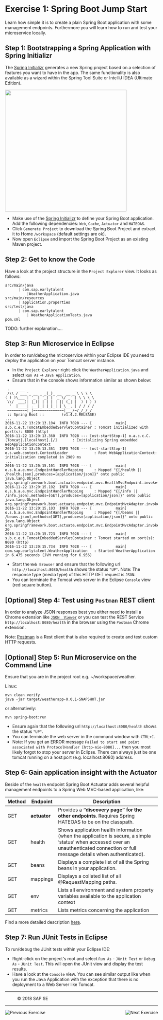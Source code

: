 # Exercise 1: Spring Boot Jump Start
Learn how simple it is to create a plain Spring Boot application with some management endpoints. Furthermore you will learn how to run and test your microservice locally.

## Step 1: Bootstrapping a Spring Application with Spring Initializr
The [Spring Initializr](http://start.spring.io/) generates a new Spring project based on a selection of features you want to have in the app.
The same functionality is also available as a wizard within the Spring Tool Suite or IntelliJ IDEA (Ultimate Edition).

<img src="https://github.com/ccjavadev/cc-coursematerial/blob/master/SpringBoot/images/SpringInitializer.jpg" height="400" />

- Make use of the [Spring Initializr](http://start.spring.io/) to define your Spring Boot application. Add the following dependencies: `Web`, `Cache`, `Actuator` and `HATEOAS`.
- Click `Generate Project` to download the Spring Boot Project and extract it to Home `/workspace` (default settings are ok).
- Now open `Eclipse` and import the Spring Boot Project as an existing Maven project.

## Step 2: Get to know the Code
Have a look at the project structure in the `Project Explorer` view. It looks as follows:
```
src/main/java
      | com.sap.earlytalent
          |WeatherApplication.java
src/main/resources
      | application.properties
src/test/java
      | com.sap.earlytalent
          | WeatherApplicationTests.java
pom.xml
```

TODO: further explanation....

## Step 3: Run Microservice in Eclipse
In order to run/debug the microservice within your Eclipse IDE you need to deploy the application on your Tomcat server instance. 

- In the `Project Explorer` right-click the `WeatherApplication.java` and select `Run As` -> `Java Application`. 
- Ensure that in the console shows information similar as shown below:
~~~
 .   ____          _            __ _ _
 /\\ / ___'_ __ _ _(_)_ __  __ _ \ \ \ \
( ( )\___ | '_ | '_| | '_ \/ _` | \ \ \ \
 \\/  ___)| |_)| | | | | || (_| |  ) ) ) )
  '  |____| .__|_| |_|_| |_\__, | / / / /
 =========|_|==============|___/=/_/_/_/
 :: Spring Boot ::        (v1.4.2.RELEASE)
...
2016-11-22 13:20:13.104  INFO 7028 --- [           main] s.b.c.e.t.TomcatEmbeddedServletContainer : Tomcat initialized with port(s): 8080 (http)
2016-11-22 13:20:13.360  INFO 7028 --- [ost-startStop-1] o.a.c.c.C.[Tomcat].[localhost].[/]       : Initializing Spring embedded WebApplicationContext
2016-11-22 13:20:13.361  INFO 7028 --- [ost-startStop-1] o.s.web.context.ContextLoader            : Root WebApplicationContext: initialization completed in 2989 ms
...
2016-11-22 13:20:15.101  INFO 7028 --- [           main] o.s.b.a.e.mvc.EndpointHandlerMapping     : Mapped "{[/health || /health.json],produces=[application/json]}" onto public java.lang.Object org.springframework.boot.actuate.endpoint.mvc.HealthMvcEndpoint.invoke(java.security.Principal)
2016-11-22 13:20:15.102  INFO 7028 --- [           main] o.s.b.a.e.mvc.EndpointHandlerMapping     : Mapped "{[/info || /info.json],methods=[GET],produces=[application/json]}" onto public java.lang.Object org.springframework.boot.actuate.endpoint.mvc.EndpointMvcAdapter.invoke()
2016-11-22 13:20:15.103  INFO 7028 --- [           main] o.s.b.a.e.mvc.EndpointHandlerMapping     : Mapped "{[/beans || /beans.json],methods=[GET],produces=[application/json]}" onto public java.lang.Object org.springframework.boot.actuate.endpoint.mvc.EndpointMvcAdapter.invoke()
20
2016-11-22 13:20:15.723  INFO 7028 --- [           main] s.b.c.e.t.TomcatEmbeddedServletContainer : Tomcat started on port(s): 8080 (http)
2016-11-22 13:20:15.734  INFO 7028 --- [           main] com.sap.earlytalent.WeatherApplication   : Started WeatherApplication in 6.475 seconds (JVM running for 6.956)
~~~
- Start the `Web Browser` and ensure that the following url `http://localhost:8080/health` shows the status `"UP"`. Note: The response type (media type) of this HTTP GET request is `JSON`.
- You can terminate the Tomcat web server in the Eclipse `Console` view (red square button).

## [Optional] Step 4: Test using `Postman` REST client
In order to analyze JSON responses best you either need to install a Chrome extension like [`JSON  Viewer`](https://chrome.google.com/webstore/detail/json-viewer/gbmdgpbipfallnflgajpaliibnhdgobh?utm_source=chrome-app-launcher-info-dialog) or you can test the REST Service `http://localhost:8080/health` in the browser using the `Postman` Chrome extension.

Note: [Postman](https://chrome.google.com/webstore/detail/postman/fhbjgbiflinjbdggehcddcbncdddomop) is a Rest client that is also required to create and test custom HTTP requests.

## [Optional] Step 5: Run Microservice on the Command Line 
Ensure that you are in the project root e.g. ~/workspace/weather.

Linux:
```
mvn clean verify
java -jar target/weatherapp-0.0.1-SNAPSHOT.jar
```

or alternatively:
```
mvn spring-boot:run
```
- Ensure again that the following url `http://localhost:8080/health` shows the status `"UP"`. 
- You can terminate the web server in the command window with `CTRL+C`.
- Note: If you get an ERROR message `Failed to start end point associated with ProtocolHandler [http-nio-8080]...` then you most likely forgot to stop your server in Eclipse. There can always just be one tomcat running on a host:port (e.g. localhost:8080) address.

## Step 6: Gain application insight with the Actuator
Beside of the `health` endpoint Spring Boot Actuator adds several helpful management endpoints to a Spring Web MVC-based application, like:

Method      |  Endpoint   | Description
----------- | ----------- | -------------------------
GET         | **actuator**  | Provides a **“discovery page” for the other endpoints**. Requires Spring HATEOAS to be on the classpath.
 GET        | health      | Shows application health information (when the application is secure, a simple ‘status’ when accessed over an unauthenticated connection or full message details when authenticated).
 GET        | beans       | Displays a complete list of all the Spring beans in your application. 
 GET        | mappings    | Displays a collated list of all @RequestMapping paths.
 GET        | env         | Lists all environment and system property variables available to the application context
 GET        | metrics     | Lists metrics concerning the application 

Find a more detailed description [here](docs/Actuator.md).

## Step 7: Run JUnit Tests in Eclipse
To run/debug the JUnit tests within your Eclipse IDE:

- Right-click on the project's root and select `Run As` - `JUnit Test` or `Debug As` - `JUnit Test`.
This will open the JUnit view and display the test results.
- Have a look at the `Console` view. You can see similar output like when you run the Java Application with the exception that there is no deployment to a Web Server like Tomcat.  
 
***
<dl>
  <dd>
  <div class="footer">&copy; 2018 SAP SE</div>
  </dd>
</dl>
<hr>
<a href="">
  <img align="left" alt="Previous Exercise">
</a>
<a href="Exercise_2_SpringBoot_DeployAdsOnCloudFoundry.md">
  <img align="right" alt="Next Exercise">
</a>







